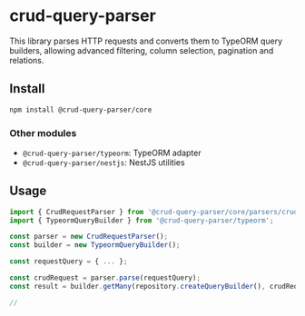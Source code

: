 # crud-query-parser

This library parses HTTP requests and converts them to TypeORM query builders, allowing advanced filtering, column selection, pagination and relations.

## Install

```sh
npm install @crud-query-parser/core
```

### Other modules

- `@crud-query-parser/typeorm`: TypeORM adapter
- `@crud-query-parser/nestjs`: NestJS utilities

## Usage

```ts
import { CrudRequestParser } from '@crud-query-parser/core/parsers/crud';
import { TypeormQueryBuilder } from '@crud-query-parser/typeorm';

const parser = new CrudRequestParser();
const builder = new TypeormQueryBuilder();

const requestQuery = { ... };

const crudRequest = parser.parse(requestQuery);
const result = builder.getMany(repository.createQueryBuilder(), crudRequest);

// 
```
